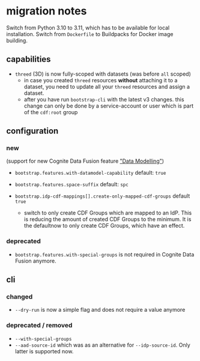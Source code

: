 # migration notes

Switch from Python 3.10 to 3.11, which has to be available for local installation.
Switch from `Dockerfile` to Buildpacks for Docker image building.

## capabilities

- `threed` (3D) is now fully-scoped with datasets (was before `all` scoped)
  - in case you created `threed` resources **without** attaching it to a dataset, you need to update all your `threed` resources and assign a dataset.
  - after you have run `bootstrap-cli` with the latest v3 changes. this change can only be done by a service-account or user which is part of the `cdf:root` group

## configuration

### new

(support for new Cognite Data Fusion feature ["Data Modelling"](https://docs.cognite.com/cdf/data_modeling/))

- `bootstrap.features.with-datamodel-capability` default: `true`
- `bootstrap.features.space-suffix` default: `spc`

- `bootstrap.idp-cdf-mappings[].create-only-mapped-cdf-groups` default `true`
  - switch to only create CDF Groups which are mapped to an IdP.
    This is reducing the amount of created CDF Groups to the minimum.
    It is the defaultnow to only create CDF Groups, which have an effect.

### deprecated

- `bootstrap.features.with-special-groups` is not required in Cognite Data Fusion anymore.

## cli

### changed

- `--dry-run` is now a simple flag and does not require a value anymore

### deprecated / removed

- `--with-special-groups`
- `--aad-source-id` which was as an alternative for `--idp-source-id`. Only latter is supported now.
